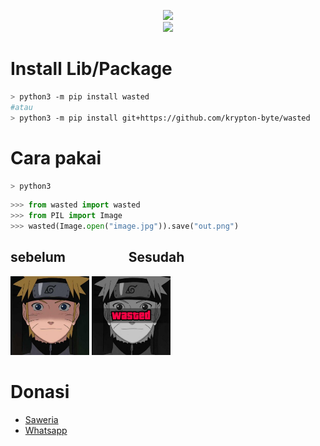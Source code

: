 <p align="center">
<img src="https://avatars.githubusercontent.com/u/52121207" width="25%"><br>
<img src="https://img.shields.io/badge/AUTHOR-KRYPTON--BYTE-brightgreen">
</p>

# Install Lib/Package
```bash
> python3 -m pip install wasted
#atau
> python3 -m pip install git+https://github.com/krypton-byte/wasted
```
# Cara pakai 

```bash
> python3
```
```python
>>> from wasted import wasted
>>> from PIL import Image
>>> wasted(Image.open("image.jpg")).save("out.png")
```
<h2><span>sebelum</span><span style="padding-left:20%">Sesudah</span></h2>

<img src="in.jpeg" width="25%"> <img src="out.jpeg" width="25%">
# Donasi
<ul><li><a href="https://saweria.co/kryptonbyte">Saweria</a><li><a href="https://wa.me/6283172366463">Whatsapp</a></li></ul>